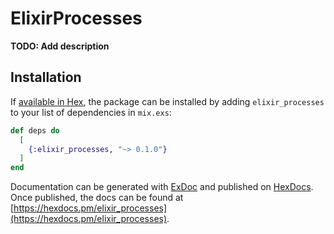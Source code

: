 # ElixirProcesses

**TODO: Add description**

## Installation

If [available in Hex](https://hex.pm/docs/publish), the package can be installed
by adding `elixir_processes` to your list of dependencies in `mix.exs`:

```elixir
def deps do
  [
    {:elixir_processes, "~> 0.1.0"}
  ]
end
```

Documentation can be generated with [ExDoc](https://github.com/elixir-lang/ex_doc)
and published on [HexDocs](https://hexdocs.pm). Once published, the docs can
be found at [https://hexdocs.pm/elixir_processes](https://hexdocs.pm/elixir_processes).

